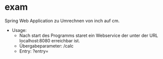 # exam
Spring Web Application zu Umrechnen von inch auf cm.
  * Usage: 
    *  Nach start des Programms staret ein Webservice der unter der URL localhost:8080 erreichbar ist.
    *  Übergabeparameter: /calc
    *  Entry: ?entry=<inch>
 
